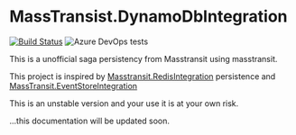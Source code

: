 # MassTransist.DynamoDbIntegration

[![Build Status](https://dev.azure.com/fernandoseguim/MassTransist.DynamoDbIntegration/_apis/build/status/fernandoseguim.MassTransist.DynamoDbIntegration?branchName=master)](https://dev.azure.com/fernandoseguim/MassTransist.DynamoDbIntegration/_build/latest?definitionId=8&branchName=master) ![Azure DevOps tests](https://img.shields.io/azure-devops/tests/fernandoseguim/MassTransist.DynamoDbIntegration/8)

This is a unofficial saga persistency from Masstransit using masstransit.

This project is inspired by [Masstransit.RedisIntegration](https://github.com/MassTransit/MassTransit/tree/develop/src/Persistence/MassTransit.RedisIntegration) persistence and [MassTransit.EventStoreIntegration](https://github.com/alexeyzimarev/MassTransit.EventStoreIntegration)

This is an unstable version and your use  it is at your own risk.

...this documentation will be updated soon.
